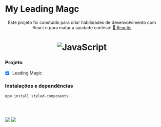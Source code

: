 # My Leading Magc
<p align="center">Este projeto foi constuido para criar habilidades de desenvolvimento com React e para matar a saudade confeso! <a href="https://pt-br.reactjs.org/">🔗 Reactjs</a></p>

<h1 align="center">
  <img alt="JavaScript" title="#JavaScript" src="https://media.giphy.com/media/TLxoMSMaqpJd8WCIal/giphy.gif" />
</h1>




### Projeto

- [x] Leading Magic

### Instalações e dependências

``` npm install styled-components ```

<br><br>

[<img src="https://img.shields.io/badge/medium-%2312100E.svg?&style=for-the-badge&logo=medium&logoColor=white" />](https://devmarilia-frontend.medium.com/)  [<img src="https://img.shields.io/badge/linkedin-%230077B5.svg?&style=for-the-badge&logo=linkedin&logoColor=white" />](https://www.linkedin.com/in/mar%C3%ADlia-lemos-b2565316a/)